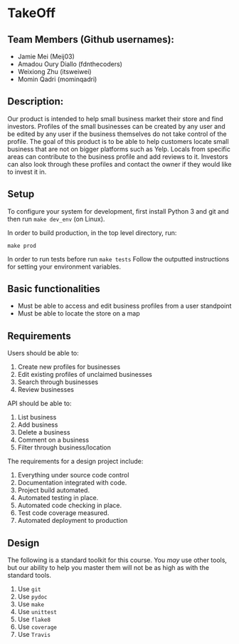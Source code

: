 # TakeOff

## Team Members (Github usernames):
* Jamie Mei (Meij03)
* Amadou Oury Diallo (fdnthecoders)
* Weixiong Zhu (itsweiwei)
* Momin Qadri (mominqadri)

## Description:
Our product is intended to help small business market their store and find investors. Profiles of the small businesses can be created by any user and be edited by any user if the business themselves do not take control of the profile. The goal of this product is to be able to help customers locate 
small business that are not on bigger platforms such as Yelp. Locals from specific areas can contribute to the business profile and add reviews to it. Investors can also look through these profiles and contact the owner if they would like to invest it in. 

Setup
---------------------------
To configure your system for development, first install Python 3 and git and
then run
`make dev_env` (on Linux).

In order to build production, in the top level directory, run:

`make prod`

In order to run tests before run 
`make tests`
Follow the outputted instructions for setting your environment variables.
## Basic functionalities 
* Must be able to access and edit business profiles from a user standpoint
* Must be able to locate the store on a map


## Requirements

Users should be able to:

1. Create new profiles for businesses
2. Edit existing profiles of unclaimed businesses
3. Search through businesses
4. Review businesses

API should be able to:

1. List business
2. Add business
3. Delete a business
4. Comment on a business
5. Filter through business/location

The requirements for a design project include:

1. Everything under source code control
1. Documentation integrated with code.
1. Project build automated.
1. Automated testing in place.
1. Automated code checking in place.
1. Test code coverage measured.
1. Automated deployment to production

## Design

The following is a standard toolkit for this course. You *may* use other tools,
but our ability to help you master them will not be as high as with the
standard tools.

1. Use `git`
1. Use `pydoc`
1. Use `make`
1. Use `unittest`
1. Use `flake8`
1. Use `coverage`
1. Use `Travis`


